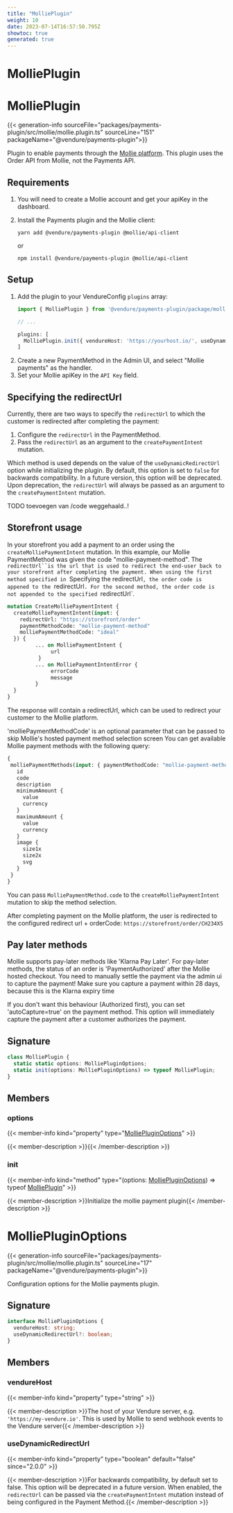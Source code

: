 ```yaml
---
title: "MolliePlugin"
weight: 10
date: 2023-07-14T16:57:50.795Z
showtoc: true
generated: true
---
```

<!-- This file was generated from the Vendure source. Do not modify. Instead, re-run the "docs:build" script -->

# MolliePlugin
<div class="symbol">


# MolliePlugin

{{< generation-info sourceFile="packages/payments-plugin/src/mollie/mollie.plugin.ts" sourceLine="151" packageName="@vendure/payments-plugin">}}

Plugin to enable payments through the [Mollie platform](https://docs.mollie.com/).
This plugin uses the Order API from Mollie, not the Payments API.

## Requirements

1. You will need to create a Mollie account and get your apiKey in the dashboard.
2. Install the Payments plugin and the Mollie client:

    `yarn add @vendure/payments-plugin @mollie/api-client`

    or

    `npm install @vendure/payments-plugin @mollie/api-client`

## Setup

1. Add the plugin to your VendureConfig `plugins` array:
    ```TypeScript
    import { MolliePlugin } from '@vendure/payments-plugin/package/mollie';

    // ...

    plugins: [
      MolliePlugin.init({ vendureHost: 'https://yourhost.io/', useDynamicRedirectUrl: true }),
    ]
    ```
2. Create a new PaymentMethod in the Admin UI, and select "Mollie payments" as the handler.
3. Set your Mollie apiKey in the `API Key` field.

## Specifying the redirectUrl

Currently, there are two ways to specify the `redirectUrl` to which the customer is redirected after completing the payment:
1. Configure the `redirectUrl` in the PaymentMethod.
2. Pass the `redirectUrl` as an argument to the `createPaymentIntent` mutation.

Which method is used depends on the value of the `useDynamicRedirectUrl` option while initializing the plugin.
By default, this option is set to `false` for backwards compatibility. In a future version, this option will be deprecated.
Upon deprecation, the `redirectUrl` will always be passed as an argument to the `createPaymentIntent` mutation.

TODO toevoegen van /code weggehaald..!
## Storefront usage

In your storefront you add a payment to an order using the `createMolliePaymentIntent` mutation. In this example, our Mollie
PaymentMethod was given the code "mollie-payment-method". The `redirectUrl``is the url that is used to redirect the end-user
back to your storefront after completing the payment. When using the first method specified in `Specifying the redirectUrl`,
the order code is appened to the `redirectUrl`. For the second method, the order code is not appended to the specified `redirectUrl`.

```GraphQL
mutation CreateMolliePaymentIntent {
  createMolliePaymentIntent(input: {
    redirectUrl: "https://storefront/order"
    paymentMethodCode: "mollie-payment-method"
    molliePaymentMethodCode: "ideal"
  }) {
         ... on MolliePaymentIntent {
              url
          }
         ... on MolliePaymentIntentError {
              errorCode
              message
         }
  }
}
```

The response will contain
a redirectUrl, which can be used to redirect your customer to the Mollie
platform.

'molliePaymentMethodCode' is an optional parameter that can be passed to skip Mollie's hosted payment method selection screen
You can get available Mollie payment methods with the following query:

```GraphQL
{
 molliePaymentMethods(input: { paymentMethodCode: "mollie-payment-method" }) {
   id
   code
   description
   minimumAmount {
     value
     currency
   }
   maximumAmount {
     value
     currency
   }
   image {
     size1x
     size2x
     svg
   }
 }
}
```
You can pass `MolliePaymentMethod.code` to the `createMolliePaymentIntent` mutation to skip the method selection.

After completing payment on the Mollie platform,
the user is redirected to the configured redirect url + orderCode: `https://storefront/order/CH234X5`

## Pay later methods
Mollie supports pay-later methods like 'Klarna Pay Later'. For pay-later methods, the status of an order is
'PaymentAuthorized' after the Mollie hosted checkout. You need to manually settle the payment via the admin ui to capture the payment!
Make sure you capture a payment within 28 days, because this is the Klarna expiry time

If you don't want this behaviour (Authorized first), you can set 'autoCapture=true' on the payment method. This option will immediately
capture the payment after a customer authorizes the payment.

## Signature

```TypeScript
class MolliePlugin {
  static static options: MolliePluginOptions;
  static init(options: MolliePluginOptions) => typeof MolliePlugin;
}
```
## Members

### options

{{< member-info kind="property" type="<a href='/typescript-api/core-plugins/payments-plugin/mollie-plugin#molliepluginoptions'>MolliePluginOptions</a>"  >}}

{{< member-description >}}{{< /member-description >}}

### init

{{< member-info kind="method" type="(options: <a href='/typescript-api/core-plugins/payments-plugin/mollie-plugin#molliepluginoptions'>MolliePluginOptions</a>) => typeof <a href='/typescript-api/core-plugins/payments-plugin/mollie-plugin#mollieplugin'>MolliePlugin</a>"  >}}

{{< member-description >}}Initialize the mollie payment plugin{{< /member-description >}}


</div>
<div class="symbol">


# MolliePluginOptions

{{< generation-info sourceFile="packages/payments-plugin/src/mollie/mollie.plugin.ts" sourceLine="17" packageName="@vendure/payments-plugin">}}

Configuration options for the Mollie payments plugin.

## Signature

```TypeScript
interface MolliePluginOptions {
  vendureHost: string;
  useDynamicRedirectUrl?: boolean;
}
```
## Members

### vendureHost

{{< member-info kind="property" type="string"  >}}

{{< member-description >}}The host of your Vendure server, e.g. `'https://my-vendure.io'`.
This is used by Mollie to send webhook events to the Vendure server{{< /member-description >}}

### useDynamicRedirectUrl

{{< member-info kind="property" type="boolean" default="false"  since="2.0.0" >}}

{{< member-description >}}For backwards compatibility, by default set to false.
This option will be deprecated in a future version.
When enabled, the `redirectUrl` can be passed via the `createPaymentIntent` mutation
instead of being configured in the Payment Method.{{< /member-description >}}


</div>
